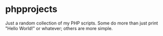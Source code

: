 phpprojects
===========

Just a random collection of my PHP scripts. Some do more than just print "Hello World!" or whatever; others are more simple.
